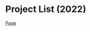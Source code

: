 <h1>Project List (2022)</h1>

[Page](https://mikroffarad.github.io/workbench/own/snippets/project-list/2022/)
